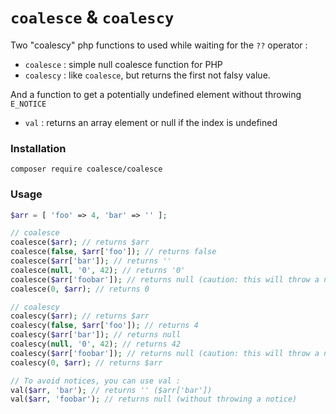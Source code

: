 # `coalesce` & `coalescy`

Two "coalescy" php functions to used while waiting for the `??` operator :
- `coalesce` : simple null coalesce function for PHP
- `coalescy` : like `coalesce`, but returns the first not falsy value.

And a function to get a potentially undefined element without throwing `E_NOTICE`
- `val` : returns an array element or null if the index is undefined

### Installation

```
composer require coalesce/coalesce
```

### Usage

```php
$arr = [ 'foo' => 4, 'bar' => '' ];

// coalesce
coalesce($arr); // returns $arr
coalesce(false, $arr['foo']); // returns false
coalesce($arr['bar']); // returns ''
coalesce(null, '0', 42); // returns '0'
coalesce($arr['foobar']); // returns null (caution: this will throw a notice)
coalesce(0, $arr); // returns 0

// coalescy
coalescy($arr); // returns $arr
coalescy(false, $arr['foo']); // returns 4
coalescy($arr['bar']); // returns null
coalescy(null, '0', 42); // returns 42
coalescy($arr['foobar']); // returns null (caution: this will throw a notice)
coalescy(0, $arr); // returns $arr

// To avoid notices, you can use val :
val($arr, 'bar'); // returns '' ($arr['bar'])
val($arr, 'foobar'); // returns null (without throwing a notice)
```

